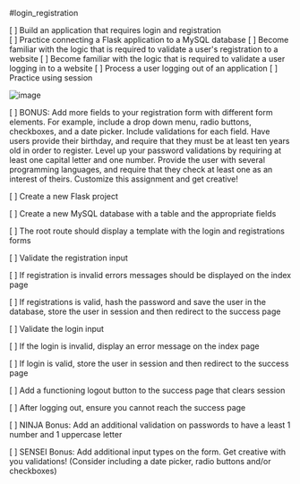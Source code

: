 #login_registration

[ ] Build an application that requires login and registration <br>
[ ] Practice connecting a Flask application to a MySQL database
[ ] Become familiar with the logic that is required to validate a user's registration to a website
[ ] Become familiar with the logic that is required to validate a user logging in to a website
[ ] Process a user logging out of an application
[ ] Practice using session



![image](https://user-images.githubusercontent.com/89495764/162641632-f86de3bc-7642-4017-bfc4-77b5b5a8c1f5.png)



[ ] BONUS:
Add more fields to your registration form with different form elements. For example, include a drop down menu, radio buttons, checkboxes, and a date picker. Include validations for each field. Have users provide their birthday, and require that they must be at least ten years old in order to register. Level up your password validations by requiring at least one capital letter and one number. Provide the user with several programming languages, and require that they check at least one as an interest of theirs. Customize this assignment and get creative!

[ ] Create a new Flask project

[ ] Create a new MySQL database with a table and the appropriate fields

[ ] The root route should display a template with the login and registrations forms

[ ] Validate the registration input

[ ] If registration is invalid errors messages should be displayed on the index page

[ ] If registrations is valid, hash the password and save the user in the database, store the user in session and then redirect to the success page

[ ] Validate the login input

[ ] If the login is invalid, display an error message on the index page

[ ] If login is valid, store the user in session and then redirect to the success page

[ ] Add a functioning logout button to the success page that clears session

[ ] After logging out, ensure you cannot reach the success page

[ ] NINJA Bonus: Add an additional validation on passwords to have a least 1 number and 1 uppercase letter

[ ] SENSEI Bonus: Add additional input types on the form. Get creative with you validations! (Consider including a date picker, radio buttons and/or checkboxes)
